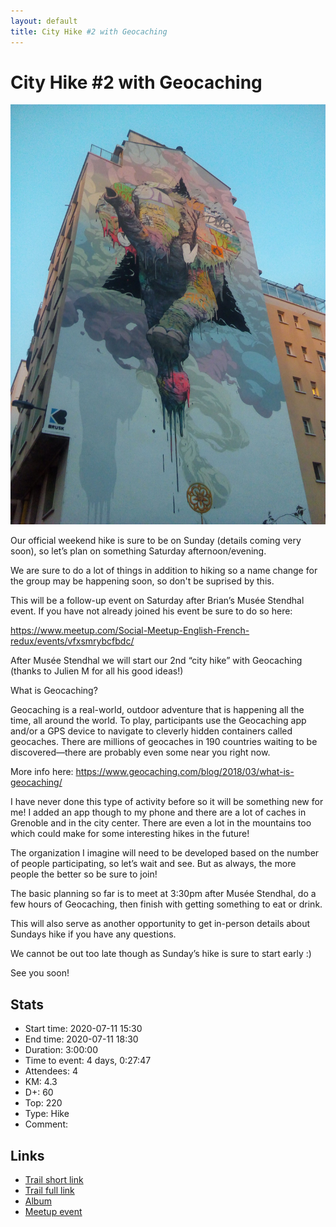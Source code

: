 ```yaml
---
layout: default
title: City Hike #2 with Geocaching 
---
```


# City Hike #2 with Geocaching 

![2020-07-11](../img/orig/2020-07-11.jpg)

Our official weekend hike is sure to be on Sunday (details coming very soon), so let’s plan on something Saturday afternoon/evening.

We are sure to do a lot of things in addition to hiking so a name change for the group may be happening soon, so don't be suprised by this.

This will be a follow-up event on Saturday after Brian’s Musée Stendhal event. If you have not already joined his event be sure to do so here:

https://www.meetup.com/Social-Meetup-English-French-redux/events/vfxsmrybcfbdc/

After Musée Stendhal we will start our 2nd “city hike” with Geocaching (thanks to Julien M for all his good ideas!)

What is Geocaching?

Geocaching is a real-world, outdoor adventure that is happening all the time, all around the world. To play, participants use the Geocaching app and/or a GPS device to navigate to cleverly hidden containers called geocaches. There are millions of geocaches in 190 countries waiting to be discovered—there are probably even some near you right now.

More info here: https://www.geocaching.com/blog/2018/03/what-is-geocaching/

I have never done this type of activity before so it will be something new for me! I added an app though to my phone and there are a lot of caches in Grenoble and in the city center. There are even a lot in the mountains too which could make for some interesting hikes in the future!

The organization I imagine will need to be developed based on the number of people participating, so let’s wait and see. But as always, the more people the better so be sure to join!

The basic planning so far is to meet at 3:30pm after Musée Stendhal, do a few hours of Geocaching, then finish with getting something to eat or drink.

This will also serve as another opportunity to get in-person details about Sundays hike if you have any questions.

We cannot be out too late though as Sunday’s hike is sure to start early :)

See you soon!

## Stats

- Start time: 2020-07-11 15:30
- End time: 2020-07-11 18:30
- Duration: 3:00:00
- Time to event: 4 days, 0:27:47
- Attendees: 4
- KM: 4.3
- D+: 60
- Top: 220
- Type: Hike
- Comment: 

## Links

- [Trail short link](https://frama.link/XsStAy4E)
- [Trail full link]()
- [Album](https://binnette.github.io/GacImg2020/)
- [Meetup event](https://www.meetup.com/grenoble-adventure-club-english-french/events/271771141/)
